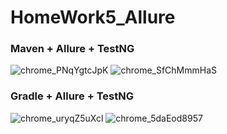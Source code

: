 # HomeWork5_Allure
### Maven + Allure + TestNG
![chrome_PNqYgtcJpK](https://github.com/Leks3710/HomeWork01/assets/137816350/788473c0-aa70-4c77-9c7c-ad3d1dbae854)
![chrome_SfChMmmHaS](https://github.com/Leks3710/HomeWork01/assets/137816350/2f59870f-b6bb-4710-9287-b69be150515b)
### Gradle + Allure + TestNG
![chrome_uryqZ5uXcl](https://github.com/Leks3710/HomeWork01/assets/137816350/3f04cf61-071f-42e5-8524-7a0b40b0d464)
![chrome_5daEod8957](https://github.com/Leks3710/HomeWork01/assets/137816350/8a523cf0-da62-4fd0-8c8e-884156a0815e)


